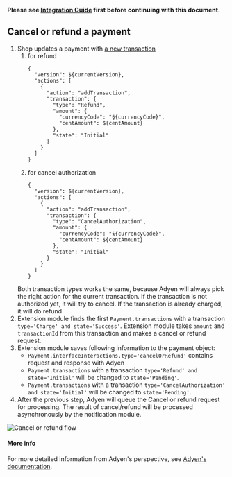 **Please see [Integration Guide](IntegrationGuide.md) first before continuing with this document.**

## Cancel or refund a payment

1. Shop updates a payment with [a new transaction](https://docs.commercetools.com/http-api-projects-payments#add-transaction)
    1. for refund
        ```
        {
          "version": ${currentVersion},
          "actions": [
            {
              "action": "addTransaction",
              "transaction": {
                "type": "Refund",
                "amount": {
                  "currencyCode": "§{currencyCode}",
                  "centAmount": ${centAmount}
                },
                "state": "Initial"
              }
            }
          ]
        }
        ```
    1. for cancel authorization
        ```
        {
          "version": ${currentVersion},
          "actions": [
            {
              "action": "addTransaction",
              "transaction": {
                "type": "CancelAuthorization",
                "amount": {
                  "currencyCode": "§{currencyCode}",
                  "centAmount": ${centAmount}
                },
                "state": "Initial"
              }
            }
          ]
        }
        ```
    Both transaction types works the same, because Adyen will always pick the right action for the current transaction.
    If the transaction is not authorized yet, it will try to cancel.
    If the transaction is already charged, it will do refund.
1. Extension module finds the first `Payment.transactions` with a transaction `type='Charge' and state='Success'`. 
Extension module takes `amount` and `transactionId` from this transaction and makes a cancel or refund request.  
1. Extension module saves following information to the payment object:
    * `Payment.interfaceInteractions.type='cancelOrRefund'` contains request and response with Adyen
    * `Payment.transactions` with a transaction `type='Refund' and state='Initial'` will be changed to `state='Pending'`.
    * `Payment.transactions` with a transaction `type='CancelAuthorization' and state='Initial'` will be changed to `state='Pending'`.
1. After the previous step, Adyen will queue the Cancel or refund request for processing.
The result of cancel/refund will be processed asynchronously by the notification module.  

![Cancel or refund flow](https://user-images.githubusercontent.com/803826/56808274-6218f600-6831-11e9-8b6e-0997b9504492.png)

#### More info
For more detailed information from Adyen's perspective, see [Adyen's documentation](https://docs.adyen.com/developers/development-resources/payment-modifications/cancel-or-refund).